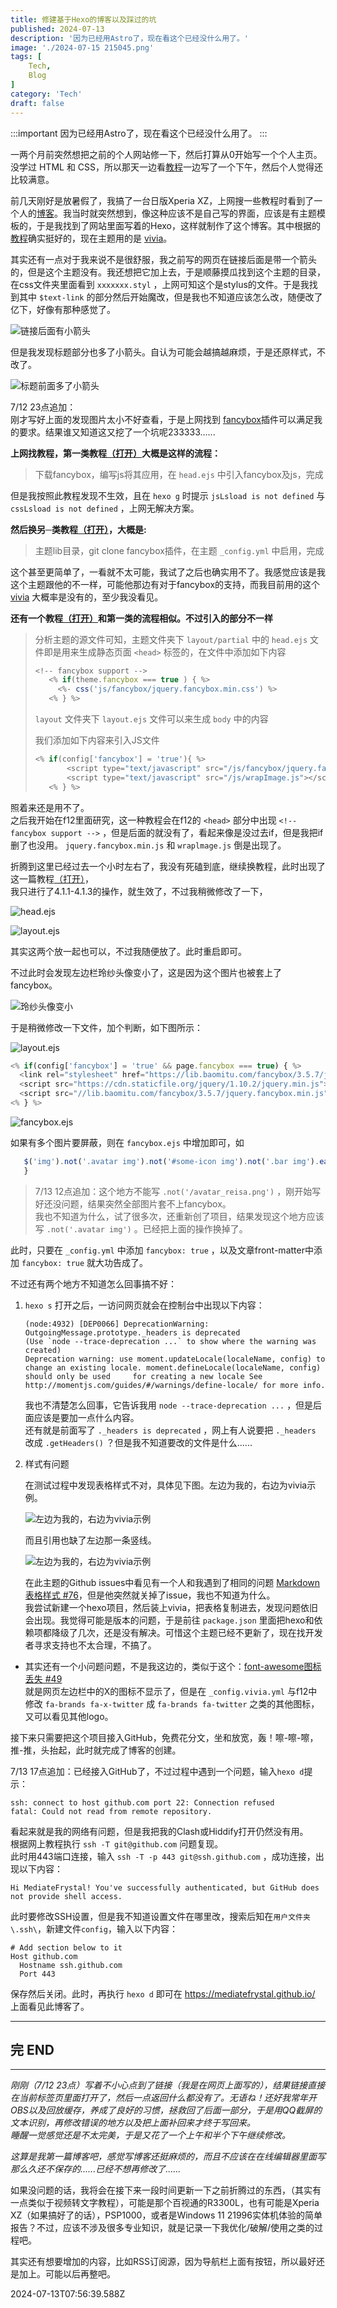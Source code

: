 ```yaml
---
title: 修建基于Hexo的博客以及踩过的坑
published: 2024-07-13
description: '因为已经用Astro了，现在看这个已经没什么用了。'
image: './2024-07-15 215045.png'
tags: [
    Tech,
    Blog
]
category: 'Tech'
draft: false 
---
```


:::important
因为已经用Astro了，现在看这个已经没什么用了。
:::

一两个月前突然想把之前的个人网站修一下，然后打算从0开始写一个个人主页。没学过 HTML 和 CSS，所以那天一边看[教程](<https://developer.mozilla.org/zh-CN/docs/Learn>)一边写了一个下午，然后个人觉得还比较满意。

前几天刚好是放暑假了，我搞了一台日版Xperia XZ，上网搜一些教程时看到了一个人的[博客](<https://blog.shinoaa.com/2024/01/01/Sony Xperia 5/>)。我当时就突然想到，像这种应该不是自己写的界面，应该是有主题模板的，于是我找到了网站里面写着的Hexo，这样就制作了这个博客。其中根据的[教程](<https://blog.csdn.net/cat_bayi/article/details/128725230>)确实挺好的，现在主题用的是 [vivia](<https://github.com/saicaca/hexo-theme-vivia>)。

其实还有一点对于我来说不是很舒服，我之前写的网页在链接后面是带一个箭头的，但是这个主题没有。我还想把它加上去，于是顺藤摸瓜找到这个主题的目录，在css文件夹里面看到 `xxxxxxx.styl` ，上网可知这个是stylus的文件。于是我找到其中 `$text-link` 的部分然后开始魔改，但是我也不知道应该怎么改，随便改了亿下，好像有那种感觉了。

![链接后面有小箭头](<./2024-07-12 210820.png>)

但是我发现标题部分也多了小箭头。自认为可能会越搞越麻烦，于是还原样式，不改了。

![标题前面多了小箭头](<./2024-07-12 210727.png>)

7/12 23点追加：  
刚才写好上面的发现图片太小不好查看，于是上网找到 [fancybox](<https://github.com/fancyapps/fancybox>)插件可以满足我的要求。结果谁又知道这又挖了一个坑呢233333......

**上网找教程，第一类教程[（打开）](<https://tianma8023.github.io/post/hexo-material-intergrate-image-display-feature/>)大概是这样的流程：**
> 下载fancybox，编写js将其应用，在 `head.ejs` 中引入fancybox及js，完成

但是我按照此教程发现不生效，且在 `hexo g` 时提示 `jsLsload is not defined` 与 `cssLsload is not defined` ，上网无解决方案。

**然后换另─类教程[（打开）](<https://alex-mcavoy.github.io/hexo/f343e158.html>)，大概是:**
> 主题lib目录，git clone fancybox插件，在主题 `_config.yml` 中启用，完成

这个甚至更简单了，一看就不太可能，我试了之后也确实用不了。我感觉应该是我这个主题跟他的不一样，可能他那边有对于fancybox的支持，而我目前用的这个 [vivia](<https://github.com/saicaca/hexo-theme-vivia>) 大概率是没有的，至少我没看见。

**还有一个教程[（打开）](<http://gaothink.top/2020/03/31/%E6%9D%82%E8%AE%B0-Hexo%E6%B7%BB%E5%8A%A0%E5%9B%BE%E7%89%87%E6%94%BE%E5%A4%A7%E5%8A%9F%E8%83%BD/>)和第一类的流程相似。不过引入的部分不一样**
> 分析主题的源文件可知，主题文件夹下 `layout/partial` 中的 `head.ejs` 文件即是用来生成静态页面 `<head>` 标签的，在文件中添加如下内容
>
> ```js
> <!-- fancybox support -->
>    <% if(theme.fancybox === true ) { %>
>      <%- css('js/fancybox/jquery.fancybox.min.css') %>
>    <% } %>
> ```
>
> `layout` 文件夹下 `layout.ejs` 文件可以来生成 `body` 中的内容
>
> 我们添加如下内容来引入JS文件
>
> ```js
> <% if(config['fancybox'] = 'true'){ %>
>        <script type="text/javascript" src="/js/fancybox/jquery.fancybox.min.js"></script>
>        <script type="text/javascript" src="/js/wrapImage.js"></script>
>    <% } %>
> ```

照着来还是用不了。  
之后我开始在f12里面研究，这一种教程会在f12的 `<head>` 部分中出现 `<!-- fancybox support -->` ，但是后面的就没有了，看起来像是没过去if，但是我把if删了也没用。 `jquery.fancybox.min.js` 和 `wraplmage.js` 倒是出现了。

折腾到这里已经过去一个小时左右了，我没有死磕到底，继续换教程，此时出现了这一篇教程[（打开）](<https://blog.csdn.net/smileyan9/article/details/124333810>)，  
我只进行了4.1.1-4.1.3的操作，就生效了，不过我稍微修改了一下，

![head.ejs](<./2024-07-13 004445.png>)

![layout.ejs](<./2024-07-13 004507.png>)

其实这两个放一起也可以，不过我随便放了。此时重启即可。

不过此时会发现左边栏玲纱头像变小了，这是因为这个图片也被套上了fancybox。

![玲纱头像变小](<./2024-07-13 014441.png>)

于是稍微修改一下文件，加个判断，如下图所示：

![layout.ejs](<./2024-07-13 014128.png>)

```js
<% if(config['fancybox'] = 'true' && page.fancybox === true) { %>
  <link rel="stylesheet" href="https://lib.baomitu.com/fancybox/3.5.7/jquery.fancybox.min.css">
  <script src="https://cdn.staticfile.org/jquery/1.10.2/jquery.min.js"></script>
  <script src="//lib.baomitu.com/fancybox/3.5.7/jquery.fancybox.min.js"> </script>
<% } %>
```

![fancybox.ejs](<./2024-07-13 121810.png>)

如果有多个图片要屏蔽，则在 `fancybox.ejs` 中增加即可，如

```js
   $('img').not('.avatar img').not('#some-icon img').not('.bar img').each(function() {
   }
```

> 7/13 12点追加：这个地方不能写 `.not('/avatar_reisa.png')` ，刚开始写好还没问题，结果突然全部图片套不上fancybox。  
我也不知道为什么，试了很多次，还重新创了项目，结果发现这个地方应该写 `.not('.avatar img')` 。已经把上面的操作换掉了。

此时，只要在 `_config.yml` 中添加 `fancybox: true` ，以及文章front-matter中添加 `fancybox: true` 就大功告成了。

不过还有两个地方不知道怎么回事搞不好：

1. `hexo s` 打开之后，一访问网页就会在控制台中出现以下内容：

    ```text
    (node:4932) [DEP0066] DeprecationWarning: OutgoingMessage.prototype._headers is deprecated
    (Use `node --trace-deprecation ...` to show where the warning was created)
    Deprecation warning: use moment.updateLocale(localeName, config) to change an existing locale. moment.defineLocale(localeName, config) should only be used     for creating a new locale See http://momentjs.com/guides/#/warnings/define-locale/ for more info.
    ```

    我也不清楚怎么回事，它告诉我用 `node --trace-deprecation ...` ，但是后面应该是要加一点什么内容。  
    还有就是前面写了 `._headers is deprecated` ，网上有人说要把 `._headers` 改成 `.getHeaders()` ？但是我不知道要改的文件是什么......

2. 样式有问题

   在测试过程中发现表格样式不对，具体见下图。左边为我的，右边为vivia示例。

   ![左边为我的，右边为vivia示例](<./2024-07-13 152057.png>)

   而且引用也缺了左边那一条竖线。

   ![左边为我的，右边为vivia示例](<./2024-07-13 152112.png>)

   在此主题的Github issues中看见有一个人和我遇到了相同的问题 [Markdown 表格样式 #76](<https://github.com/saicaca/hexo-theme-vivia/issues/76>)，但是他突然就关掉了issue，我也不知道为什么。  
   我尝试新建一个hexo项目，然后装上vivia，把表格复制进去，发现问题依旧会出现。我觉得可能是版本的问题，于是前往 `package.json` 里面把hexo和依赖项都降级了几次，还是没有解决。可惜这个主题已经不更新了，现在找开发者寻求支持也不太合理，不搞了。

- 其实还有一个小问题问题，不是我这边的，类似于这个：[font-awesome图标丢失 #49](<https://github.com/saicaca/hexo-theme-vivia/issues/49>)  
  就是网页左边栏中的X的图标不显示了，但是在 `_config.vivia.yml` 与f12中修改 `fa-brands fa-x-twitter` 成 `fa-brands fa-twitter` 之类的其他图标，又可以看见其他logo。

接下来只需要把这个项目接入GitHub，免费花分文，坐和放宽，轰！嚓-嚓-嚓，推-推，头抬起，此时就完成了博客的创建。

7/13 17点追加：已经接入GitHub了，不过过程中遇到一个问题，输入`hexo d`提示：

```text
ssh: connect to host github.com port 22: Connection refused
fatal: Could not read from remote repository.
```

看起来就是我的网络有问题，但是我把我的Clash或Hiddify打开仍然没有用。  
根据网上教程执行 `ssh -T git@github.com` 问题复现。  
此时用443端口连接，输入 `ssh -T -p 443 git@ssh.github.com` ，成功连接，出现以下内容：

```text
Hi MediateFrystal! You've successfully authenticated, but GitHub does not provide shell access.
```

此时要修改SSH设置，但是我不知道设置文件在哪里改，搜索后知在`用户文件夹\.ssh\`，新建文件`config`，输入以下内容：

```text
# Add section below to it
Host github.com
  Hostname ssh.github.com
  Port 443
```

保存然后关闭。此时，再执行 `hexo d` 即可在 <https://mediatefrystal.github.io/> 上面看见此博客了。

___

## 完 END

___

*刚刚（7/12 23点）写着不小心点到了链接（我是在网页上面写的），结果链接直接在当前标签页里面打开了，然后一点返回什么都没有了。无语ね！还好我常年开OBS以及回放缓存，养成了良好的习惯，拯救回了后面一部分，于是用QQ截屏的文本识别，再修改错误的地方以及把上面补回来才终于写回来。*  
*睡醒一觉感觉还是不太完美，于是又花了一个上午和半个下午继续修改。*

*这算是我第一篇博客吧，感觉写博客还挺麻烦的，而且不应该在在线编辑器里面写那么久还不保存的......已经不想再修改了......*

如果没问题的话，我将会在接下来一段时间更新一下之前折腾过的东西，（其实有一点类似于视频转文字教程），可能是那个百视通的R3300L，也有可能是Xperia XZ（如果搞好了的话），PSP1000，或者是Windows 11 21996实体机体验的简单报告？不过，应该不涉及很多专业知识，就是记录一下我优化/破解/使用之类的过程吧。

其实还有想要增加的内容，比如RSS订阅源，因为导航栏上面有按钮，所以最好还是加上。可能以后再整吧。

2024-07-13T07:56:39.588Z
